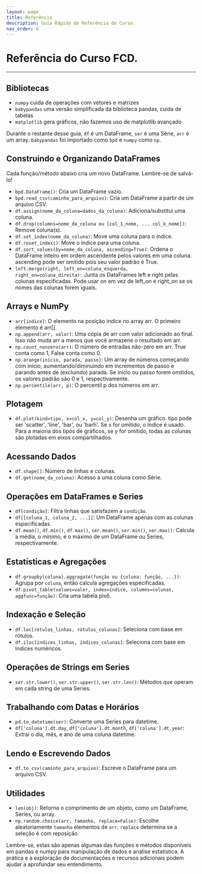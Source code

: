 ```yaml
---
layout: page
title: Referência
description: Guia Rápido de Referência do Curso.
nav_order: 6
---
```


# Referência do Curso FCD.

---

## Bibliotecas

- `numpy` cuida de operações com vetores e matrizes
- `babypandas` uma versão simplificada da biblioteca pandas, cuida de tabelas
- `matplotlib` gera gráficos, não fazemos uso de matplotlib avançado

Durante o restante desse guia, `df` é um DataFrame, `ser` é uma Série, `arr` é um array. `babypandas` foi importado como `bpd` e `numpy` como `np`.

## Construindo e Organizando DataFrames

Cada função/método abaixo cria um novo DataFrame. Lembre-se de salvá-lo!

- `bpd.DataFrame()`: Cria um DataFrame vazio.
- `bpd.read_csv(caminho_para_arquivo)`: Cria um DataFrame a partir de um arquivo CSV.
- `df.assign(nome_da_coluna=dados_da_coluna)`: Adiciona/substitui uma coluna.
- `df.drop(columns=nome_da_coluna ou [col_1_nome, ... col_k_nome])`: Remove coluna(s).
- `df.set_index(nome_da_coluna)`: Move uma coluna para o índice.
- `df.reset_index()`: Move o índice para uma coluna.
- `df.sort_values(by=nome_da_coluna, ascending=True)`: Ordena o DataFrame inteiro em ordem ascendente pelos valores em uma coluna. ascending pode ser omitido pois seu valor padrão é True.
- `left.merge(right, left_on=coluna_esquerda, right_on=coluna_direita):` Junta os DataFrames left e right pelas colunas especificadas. Pode usar on em vez de left_on e right_on se os nomes das colunas forem iguais.

## Arrays e NumPy

- `arr[indice]`: O elemento na posição indice no array arr. O primeiro elemento é arr[].
- `np.append(arr, valor)`: Uma cópia de arr com valor adicionado ao final. Isso não muda arr a menos que você armazene o resultado em arr.
- `np.count_nonzero(arr)`: O número de entradas não-zero em arr. True conta como 1, False conta como 0.
- `np.arange(início, parada, passo)`: Um array de números começando com início, aumentando/diminuindo em incrementos de passo e parando antes de (excluindo) parada. Se início ou passo forem omitidos, os valores padrão são 0 e 1, respectivamente.
- `np.percentile(arr, p)`: O percentil p dos números em arr.

## Plotagem

- `df.plot(kind=tipo, x=col_x, y=col_y)`: Desenha um gráfico. tipo pode ser 'scatter', 'line', 'bar', ou 'barh'. Se x for omitido, o índice é usado. Para a maioria dos tipos de gráficos, se y for omitido, todas as colunas são plotadas em eixos compartilhados.

## Acessando Dados

- `df.shape[]`: Número de linhas e colunas.
- `df.get(nome_da_coluna)`: Acesso a uma coluna como Série.

## Operações em DataFrames e Series

- `df[condição]`: Filtra linhas que satisfazem a `condição`.
- `df[[coluna_1, coluna_2, ...]]`: Um DataFrame apenas com as colunas especificadas.
- `df.mean()`, `df.min()`, `df.max()`, `ser.mean()`, `ser.min()`, `ser.max()`: Calcula a média, o mínimo, e o máximo de um DataFrame ou Series, respectivamente.

## Estatísticas e Agregações

- `df.groupby(coluna).aggregate(função ou {coluna: função, ...})`: Agrupa por `coluna`, então calcula agregações especificadas.
- `df.pivot_table(values=valor, index=índice, columns=colunas, aggfunc=função)`: Cria uma tabela pivô.

## Indexação e Seleção

- `df.loc[rótulos_linhas, rótulos_colunas]`: Seleciona com base em rótulos.
- `df.iloc[índices_linhas, índices_colunas]`: Seleciona com base em índices numéricos.

## Operações de Strings em Series

- `ser.str.lower()`, `ser.str.upper()`, `ser.str.len()`: Métodos que operam em cada string de uma Series.

## Trabalhando com Datas e Horários

- `pd.to_datetime(ser)`: Converte uma Series para datetime.
- `df['coluna'].dt.day`, `df['coluna'].dt.month`, `df['coluna'].dt.year`: Extrai o dia, mês, e ano de uma coluna datetime.

## Lendo e Escrevendo Dados

- `df.to_csv(caminho_para_arquivo)`: Escreve o DataFrame para um arquivo CSV.

## Utilidades

- `len(obj)`: Retorna o comprimento de um objeto, como um DataFrame, Series, ou array.
- `np.random.choice(arr, tamanho, replace=False)`: Escolhe aleatoriamente `tamanho` elementos de `arr`. `replace` determina se a seleção é com reposição.

Lembre-se, estas são apenas algumas das funções e métodos disponíveis em pandas e numpy para manipulação de dados e análise estatística. A prática e a exploração de documentações e recursos adicionais podem ajudar a aprofundar seu entendimento.
